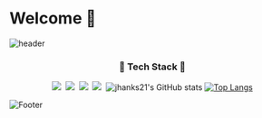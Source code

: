 # Welcome 👋
![header](https://capsule-render.vercel.app/api?type=waving&color=6FC7E1&height=200&section=header&text=jhanks21&fontSize=70)

<h3 align="center">💪 Tech Stack 💪</h3>

<p align="center"? Techs that I've used at least once </p>

<p align="center">
 <img src="https://img.shields.io/badge/Python-3766AB?style=flat-square&logo=Python&logoColor=white" /></a>&nbsp <img src="https://img.shields.io/badge/Java-007396?style=flat-square&logo=Java&logoColor=white" /></a>&nbsp <img src="https://img.shields.io/badge/C++-00599C?style=flat-square&logo=cplusplus&logoColor=white" /></a>&nbsp <img src="https://img.shields.io/badge/Mysql-FCC624?style=flat-square&logo=Mysql&logoColor=white" /></a>&nbsp <img
<!--
**jeongahn/jeongahn** is a ✨ _special_ ✨ repository because its `README.md` (this file) appears on your GitHub profile.

![jhanks21's GitHub stats](https://github-readme-stats.vercel.app/api?username=jeongahn&show_icons=true&theme=prussian)
[![Top Langs](https://github-readme-stats.vercel.app/api/top-langs/?username=jeongahn&layout=compact&theme=prussian)](https://github.com/anuraghazra/github-readme-stats)



![Footer](https://capsule-render.vercel.app/api?type=waving&color=6FC7E1&height=200&section=footer)
